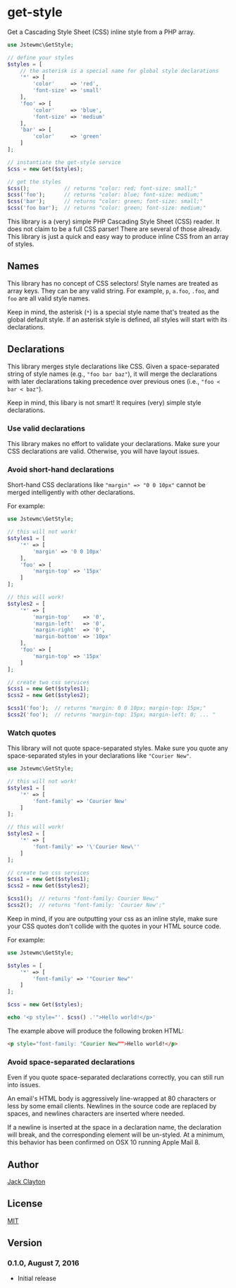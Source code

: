 # get-style
Get a Cascading Style Sheet (CSS) inline style from a PHP array.

```php
use Jstewmc\GetStyle;

// define your styles
$styles = [
    // the asterisk is a special name for global style declarations
    '*' => [
        'color'     => 'red',
        'font-size' => 'small'
    ],
    'foo' => [
        'color'     => 'blue',
        'font-size' => 'medium'
    ],
    'bar' => [
        'color'     => 'green'
    ]
];

// instantiate the get-style service
$css = new Get($styles);

// get the styles
$css();           // returns "color: red; font-size: small;"
$css('foo');      // returns "color: blue; font-size: medium;"
$css('bar');      // returns "color: green; font-size: small;"
$css('foo bar');  // returns "color: green; font-size: medium;"
```

This library is a (very) simple PHP Cascading Style Sheet (CSS) reader. It does not claim to be a full CSS parser! There are several of those already. This library is just a quick and easy way to produce inline CSS from an array of styles.

## Names

This library has no concept of CSS selectors! Style names are treated as array keys. They can be any valid string. For example, `p`, `a.foo`, `.foo`, and `foo` are all valid style names. 

Keep in mind, the asterisk (`*`) is a special style name that's treated as the global default style. If an asterisk style is defined, all styles will start with its declarations.

## Declarations

This library merges style declarations like CSS. Given a space-separated string of style names (e.g., `"foo bar baz"`), it will merge the declarations with later declarations taking precedence over previous ones (i.e., `"foo < bar < baz"`).

Keep in mind, this libary is not smart! It requires (very) simple style declarations.

### Use valid declarations

This library makes no effort to validate your declarations. Make sure your CSS declarations are valid. Otherwise, you will have layout issues.

### Avoid short-hand declarations

Short-hand CSS declarations like `"margin" => "0 0 10px"` cannot be merged intelligently with other declarations.

For example:

```php
use Jstewmc\GetStyle;

// this will not work!
$styles1 = [
    '*' => [
        'margin' => '0 0 10px'
    ],
    'foo' => [
        'margin-top' => '15px'   
    ]
];

// this will work!
$styles2 = [
    '*' => [
        'margin-top'    => '0',
        'margin-left'   => '0',
        'margin-right'  => '0',
        'margin-bottom' => '10px'
    ],
    'foo' => [
        'margin-top' => '15px'
    ]  
];

// create two css services
$css1 = new Get($styles1);
$css2 = new Get($styles2);

$css1('foo');  // returns "margin: 0 0 10px; margin-top: 15px;"
$css2('foo');  // returns "margin-top: 15px; margin-left: 0; ... "
```

### Watch quotes

This library will not quote space-separated styles. Make sure you quote any space-separated styles in your declarations like `"Courier New"`. 

```php
use Jstewmc\GetStyle;

// this will not work!
$styles1 = [
    '*' => [
        'font-family' => 'Courier New'
    ]
];

// this will work!
$styles2 = [
    '*' => [
        'font-family' => '\'Courier New\''
    ] 
];

// create two css services
$css1 = new Get($styles1);
$css2 = new Get($styles2);

$css1();  // returns "font-family: Courier New;"
$css2();  // returns "font-family: 'Courier New';"
```

Keep in mind, if you are outputting your css as an inline style, make sure your CSS quotes don't collide with the quotes in your HTML source code. 

For example:

```php
use Jstewmc\GetStyle;

$styles = [
    '*' => [
        'font-family' => '"Courier New"'
    ]
];

$css = new Get($styles);

echo '<p style="'. $css() .'">Hello world!</p>'
```

The example above will produce the following broken HTML:

```html
<p style="font-family: "Courier New"">Hello world!</p>
```

### Avoid space-separated declarations

Even if you quote space-separated declarations correctly, you can still run into issues.

An email's HTML body is aggressively line-wrapped at 80 characters or less by some email clients. Newlines in the source code are replaced by spaces, and newlines characters are inserted where needed. 

If a newline is inserted at the space in a declaration name, the declaration will break, and the corresponding element will be un-styled. At a minimum, this behavior has been confirmed on OSX 10 running Apple Mail 8.

## Author

[Jack Clayton](mailto:clayjs0@gmail.com)

## License

[MIT](https://github.com/jstewmc/get-style/blob/master/LICENSE)

## Version

### 0.1.0, August 7, 2016

* Initial release